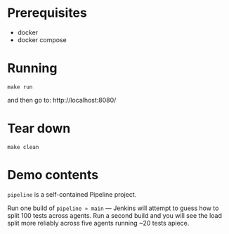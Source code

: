 # Prerequisites

* docker
* docker compose

# Running

    make run

and then go to: http://localhost:8080/

# Tear down

    make clean

# Demo contents

`pipeline` is a self-contained Pipeline project.

Run one build of `pipeline » main` — Jenkins will attempt to guess how to split 100 tests across agents.
Run a second build and you will see the load split more reliably across five agents running ~20 tests apiece.

